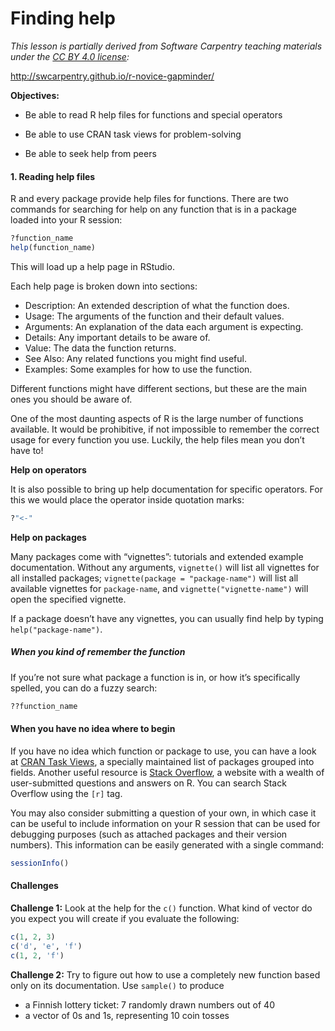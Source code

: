 # Finding help

*This lesson is partially derived from Software Carpentry teaching materials under the [CC BY 4.0 license](https://creativecommons.org/licenses/by/4.0/legalcode):*

http://swcarpentry.github.io/r-novice-gapminder/

**Objectives:**

- Be able to read R help files for functions and special operators

- Be able to use CRAN task views for problem-solving

- Be able to seek help from peers

#### 1. Reading help files

R and every package provide help files for functions. There are two commands for searching for help on any function that is in a package loaded into your R session:

```r
?function_name
help(function_name)
```

This will load up a help page in RStudio.

Each help page is broken down into sections:

- Description: An extended description of what the function does.
- Usage: The arguments of the function and their default values.
- Arguments: An explanation of the data each argument is expecting.
- Details: Any important details to be aware of.
- Value: The data the function returns.
- See Also: Any related functions you might find useful.
- Examples: Some examples for how to use the function.

Different functions might have different sections, but these are the main ones you should be aware of. 

One of the most daunting aspects of R is the large number of functions available. It would be prohibitive, if not impossible to remember the correct usage for every function you use. Luckily, the help files mean you don’t have to!

**Help on operators**

It is also possible to bring up help documentation for specific operators. For this we would place the operator inside quotation marks:

```r
?"<-"
```

**Help on packages**

Many packages come with “vignettes”: tutorials and extended example documentation. Without any arguments, `vignette()` will list all vignettes for all installed packages; `vignette(package = "package-name")` will list all available vignettes for `package-name`, and `vignette("vignette-name")` will open the specified vignette.

If a package doesn’t have any vignettes, you can usually find help by typing `help("package-name")`.

##### When you kind of remember the function

If you’re not sure what package a function is in, or how it’s specifically spelled, you can do a fuzzy search:

```r
??function_name
```

#### When you have no idea where to begin

If you have no idea which function or package to use, you can have a look at [CRAN Task Views](http://cran.at.r-project.org/web/views), a specially maintained list of packages grouped into fields. Another useful resource is [Stack Overflow](http://stackoverflow.com/), a website with a wealth of user-submitted questions and answers on R. You can search Stack Overflow using the  `[r]` tag.

You may also consider submitting a question of your own, in which case it can be useful to include information on your R session that can be used for debugging purposes (such as attached packages and their version numbers). This information can be easily generated with a single command:

```r
sessionInfo()
```

#### Challenges

**Challenge 1:** Look at the help for the `c()` function. What kind of vector do you expect you will create if you evaluate the following:

```r
c(1, 2, 3)
c('d', 'e', 'f')
c(1, 2, 'f')
```


**Challenge 2:** Try to figure out how to use a completely new function based only on its documentation. Use `sample()` to produce

- a Finnish lottery ticket: 7 randomly drawn numbers out of 40
- a vector of 0s and 1s, representing 10 coin tosses

